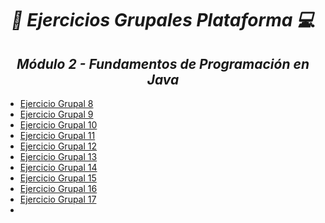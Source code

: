**_<h1 align="center">:vulcan_salute: Ejercicios Grupales Plataforma :computer:</h1>_**
**_<h2 align="center">Módulo 2 - Fundamentos de Programación en Java</h2>_**

- [Ejercicio Grupal 8](https://github.com/KathyAlde21/ejerciciosGrupalesAppMoviles-/tree/ce402edcaebee77bbcb00d8f14bec5d2e909338f/src/ejercicioGrupal8)
- [Ejercicio Grupal 9](https://github.com/KathyAlde21/ejerciciosGrupalesAppMoviles-/tree/ce402edcaebee77bbcb00d8f14bec5d2e909338f/src/ejercicioGrupal9)
- [Ejercicio Grupal 10](https://github.com/KathyAlde21/ejerciciosGrupalesAppMoviles-/tree/ce402edcaebee77bbcb00d8f14bec5d2e909338f/src/ejercicioGrupal10)
- [Ejercicio Grupal 11](https://github.com/KathyAlde21/ejerciciosGrupalesAppMoviles-/tree/ce402edcaebee77bbcb00d8f14bec5d2e909338f/src/ejercicioGrupal11)
- [Ejercicio Grupal 12](https://github.com/KathyAlde21/ejerciciosGrupalesAppMoviles-/tree/ce402edcaebee77bbcb00d8f14bec5d2e909338f/src/ejercicioGrupal12)
- [Ejercicio Grupal 13](https://github.com/KathyAlde21/ejerciciosGrupalesAppMoviles-/tree/ce402edcaebee77bbcb00d8f14bec5d2e909338f/src/ejercicioGrupal13)
- [Ejercicio Grupal 14](https://github.com/KathyAlde21/ejerciciosGrupalesAppMoviles-/tree/ce402edcaebee77bbcb00d8f14bec5d2e909338f/src/ejercicioGrupal14)
- [Ejercicio Grupal 15](https://github.com/KathyAlde21/ejerciciosGrupalesAppMoviles-/tree/ce402edcaebee77bbcb00d8f14bec5d2e909338f/src/ejercicioGrupal15)
- [Ejercicio Grupal 16](https://github.com/KathyAlde21/ejerciciosGrupalesAppMoviles-/tree/ce402edcaebee77bbcb00d8f14bec5d2e909338f/src/ejercicioGrupal16)
- [Ejercicio Grupal 17](https://github.com/KathyAlde21/ejerciciosGrupalesAppMoviles-/tree/ce402edcaebee77bbcb00d8f14bec5d2e909338f/src/ejercicioGrupal17)
- []()




